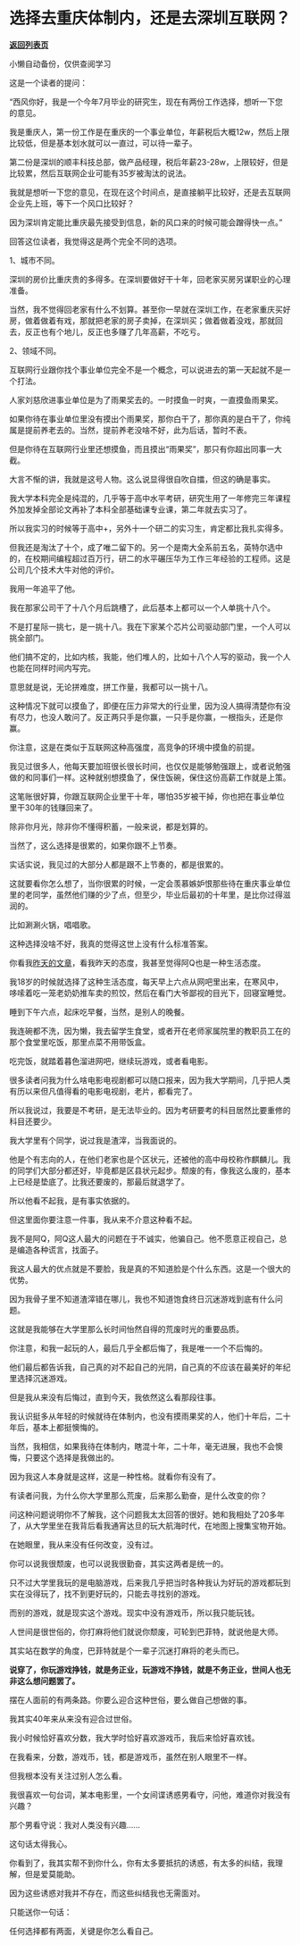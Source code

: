 # 选择去重庆体制内，还是去深圳互联网？

[**返回列表页**](/gzh/记忆承载3)

小懒自动备份，仅供查阅学习

这是一个读者的提问：

  

“西风你好，我是一个今年7月毕业的研究生，现在有两份工作选择，想听一下您的意见。

  

我是重庆人，第一份工作是在重庆的一个事业单位，年薪税后大概12w，然后上限比较低，但是基本划水就可以一直过，可以待一辈子。

  

第二份是深圳的顺丰科技总部，做产品经理，税后年薪23-28w，上限较好，但是比较累，然后互联网企业可能有35岁被淘汰的说法。

  

我就是想听一下您的意见，在现在这个时间点，是直接躺平比较好，还是去互联网企业先上班，等下一个风口比较好？

  

因为深圳肯定能比重庆最先接受到信息，新的风口来的时候可能会蹭得快一点。”

  

回答这位读者，我觉得这是两个完全不同的选项。

  

1、城市不同。

  

深圳的房价比重庆贵的多得多。在深圳要做好干十年，回老家买房另谋职业的心理准备。  

  

当然，我不觉得回老家有什么不划算。甚至你一早就在深圳工作，在老家重庆买好房，做着做着有戏，那就把老家的房子卖掉，在深圳买；做着做着没戏，那就回去，反正也有个地儿，反正也多赚了几年高薪，不吃亏。

  

2、领域不同。  

  

互联网行业跟你找个事业单位完全不是一个概念，可以说进去的第一天起就不是一个打法。  

  

人家刘慈欣进事业单位是为了雨果奖去的。一时摸鱼一时爽，一直摸鱼雨果奖。

  

如果你待在事业单位里没有摸出个雨果奖，那你白干了，那你真的是白干了，你纯属是提前养老去的。当然，提前养老没啥不好，此为后话，暂时不表。

  

但是你待在互联网行业里还想摸鱼，而且摸出“雨果奖”，那只有你超出同事一大截。  

  

大言不惭的讲，我就是这号人物。这么说显得很自吹自擂，但这的确是事实。  

  

我大学本科完全是纯混的，几乎等于高中水平考研，研究生用了一年修完三年课程外加发掉全部论文再补了本科全部基础课专业课，第二年就去实习了。  

  

所以我实习的时候等于高中+，另外十一个研二的实习生，肯定都比我扎实得多。  

  

但我还是淘汰了十个，成了唯二留下的。另一个是南大全系前五名，英特尔选中的，在校期间编程超过百万行，研二的水平碾压华为工作三年经验的工程师。这是公司几个技术大牛对他的评价。

  

我用一年追平了他。  

  

我在那家公司干了十八个月后跳槽了，此后基本上都可以一个人单挑十八个。  

  

不是打星际一挑七，是一挑十八。我在下家某个芯片公司驱动部门里，一个人可以挑全部门。  

  

他们搞不定的，比如内核，我能，他们堆人的，比如十八个人写的驱动，我一个人也能在同样时间内写完。  

  

意思就是说，无论拼难度，拼工作量，我都可以一挑十八。

  

这种情况下就可以摸鱼了，即便在压力非常大的行业里，因为没人搞得清楚你有没有尽力，也没人敢问了。反正两只手是你赢，一只手是你赢，一根指头，还是你赢。

  

你注意，这是在类似于互联网这种高强度，高竞争的环境中摸鱼的前提。  

  

我见过很多人，他每天要加班很长很长时间，也仅仅是能够勉强跟上，或者说勉强做的和同事们一样。这种就别想摸鱼了，保住饭碗，保住这份高薪工作就是上策。

  

这笔账很好算，你跟互联网企业里干十年，哪怕35岁被干掉，你也把在事业单位里干30年的钱赚回来了。  

  

除非你月光，除非你不懂得积蓄，一般来说，都是划算的。  

  

当然了，这么选择是很累的，如果你跟不上节奏。  

  

实话实说，我见过的大部分人都是跟不上节奏的，都是很累的。

  

这就要看你怎么想了，当你很累的时候，一定会羡慕嫉妒恨那些待在重庆事业单位里的老同学，虽然他们赚的少了点，但至少，毕业后最初的十年里，是比你过得滋润的。  

  

比如涮涮火锅，唱唱歌。

  

这种选择没啥不好，我真的觉得这世上没有什么标准答案。  

  

你看我[昨天的文章](http://mp.weixin.qq.com/s?__biz=MzU3NDc5Nzc0NQ==&mid=2247501617&idx=2&sn=df696d2b74429fe030fe2aa9a5194d48&chksm=fd2e65efca59ecf9515f233a813c59479193aa3bce493d8b6d402482115c165cdc1850b0c9d3&scene=21#wechat_redirect)，看我昨天的态度，我甚至觉得阿Q也是一种生活态度。  

  

我18岁的时候就选择了这种生活态度，每天早上六点从网吧里出来，在寒风中，哆嗦着吃一笼老奶奶推车卖的煎饺，然后在看门大爷鄙视的目光下，回寝室睡觉。  

  

睡到下午六点，起床吃早餐，当然，是别人的晚餐。  

  

我连碗都不洗，因为懒，我去留学生食堂，或者开在老师家属院里的教职员工在的那个食堂里吃饭，那里点菜不用带饭盒。

  

吃完饭，就踏着暮色溜进网吧，继续玩游戏，或者看电影。

  

很多读者问我为什么啥电影电视剧都可以随口报来，因为我大学期间，几乎把人类有历以来但凡值得看的电影电视剧，老片，都看完了。

  

所以我说过，我要是不考研，是无法毕业的。因为考研要考的科目居然比要重修的科目还要少。  

  

我大学里有个同学，说过我是渣滓，当我面说的。  

  

他是个有志向的人，在他们老家也是个区状元，还被他的高中母校称作麒麟儿。我的同学们大部分都还好，毕竟都是区县状元起步。颓废的有，像我这么废的，基本上已经是垫底了。比我还要废的，那最后就退学了。  

  

所以他看不起我，是有事实依据的。  

  

但这里面你要注意一件事，我从来不介意这种看不起。

  

我不是阿Q，阿Q这人最大的问题在于不诚实，他骗自己。他不愿意正视自己，总是编造各种谎言，找面子。  

  

我这人最大的优点就是不要脸，我是真的不知道脸是个什么东西。这是一个很大的优势。

  

因为我骨子里不知道渣滓错在哪儿，我也不知道饱食终日沉迷游戏到底有什么问题。  

  

这就是我能够在大学里那么长时间怡然自得的荒废时光的重要品质。  

  

你注意，和我一起玩的人，最后几乎全都后悔了，我是唯一一个不后悔的。

  

他们最后都告诉我，自己真的对不起自己的光阴，自己真的不应该在最美好的年纪里选择沉迷游戏。  

  

但是我从来没有后悔过，直到今天，我依然这么看那段往事。

  

我认识挺多从年轻的时候就待在体制内，也没有摸雨果奖的人，他们十年后，二十年后，基本上都挺懊悔的。

  

当然，我相信，如果我待在体制内，瞎混十年，二十年，毫无进展，我也不会懊悔，只要这个选择是我做出的。

  

因为我这人本身就是这样，这是一种性格。就看你有没有了。  

  

有读者问我，为什么你大学里那么荒废，后来那么勤奋，是什么改变的你？

  

问这种问题说明你不了解我，这个问题我太太回答的很好。她和我相处了20多年了，从大学里坐在我背后看我通宵达旦的玩大航海时代，在地图上搜集宝物开始。

  

在她眼里，我从来没有任何改变，没有过。  

  

你可以说我很颓废，也可以说我很勤奋，其实这两者是统一的。  

  

只不过大学里我玩的是电脑游戏，后来我几乎把当时各种我认为好玩的游戏都玩到实在没得玩了，找不到更好玩的，只能去寻找别的游戏。

  

而别的游戏，就是现实这个游戏。现实中没有游戏币，所以我只能玩钱。  

  

人世间是很世俗的，你打麻将他们就说你颓废，可轮到巴菲特，就说他是大师。  

  

其实站在数学的角度，巴菲特就是个一辈子沉迷打麻将的老头而已。

  

 **说穿了，你玩游戏挣钱，就是务正业，玩游戏不挣钱，就是不务正业，世间人也无非这么想问题罢了。**

  

摆在人面前的有两条路。你要么迎合这种世俗，要么做自己想做的事。  

  

我其实40年来从来没有迎合过世俗。

  

我小时候恰好喜欢分数，我大学时恰好喜欢游戏币，我后来恰好喜欢钱。

  

在我看来，分数，游戏币，钱，都是游戏币，虽然在别人眼里不一样。  

  

但我根本没有关注过别人怎么看。  

  

我很喜欢一句台词，某本电影里，一个女间谍诱惑男看守，问他，难道你对我没有兴趣？

  

那个男看守说：我对人类没有兴趣......  

  

这句话太得我心。  

  

你看到了，我其实帮不到你什么，你有太多要抵抗的诱惑，有太多的纠结，我理解，但是爱莫能助。  

  

因为这些诱惑对我并不存在，而这些纠结我也无需面对。  

  

只能送你一句话：  

  

任何选择都有两面，关键是你怎么看自己。

